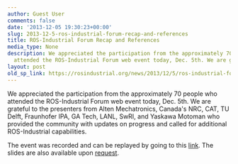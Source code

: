 ```yaml
---
author: Guest User
comments: false
date: '2013-12-05 19:30:23+00:00'
slug: 2013-12-5-ros-industrial-forum-recap-and-references
title: ROS-Industrial Forum Recap and References
media_type: None
description: We appreciated the participation from the approximately 70 people who
  attended the ROS-Industrial Forum web event today, Dec. 5th. We are grateful ...
layout: post
old_sp_link: https://rosindustrial.org/news/2013/12/5/ros-industrial-forum-recap-and-references
---
```


We appreciated the participation from the approximately 70 people who attended the ROS-Industrial Forum web event today, Dec. 5th. We are grateful to the presenters from Alten Mechatronics, Canada's NRC, CAT, TU Delft, Fraunhofer IPA, GA Tech, LANL, SwRI, and Yaskawa Motoman who provided the community with updates on progress and called for additional ROS-Industrial capabilities.

The event was recorded and can be replayed by going to this [link](http://youtu.be/wwE5OQsy0X8). The slides are also available upon [request](http://rosindustrial.org/contact-us/).


